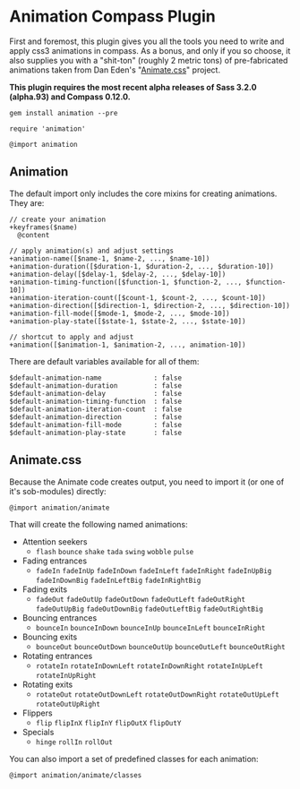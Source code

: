 Animation Compass Plugin
========================

First and foremost, this plugin gives you all the tools you need to write and apply css3 animations in compass. As a bonus, and only if you so choose, it also supplies you with a "shit-ton" (roughly 2 metric tons) of pre-fabricated animations taken from Dan Eden's "[Animate.css](http://daneden.me/animate/)" project.

**This plugin requires the most recent alpha releases of Sass 3.2.0 (alpha.93) and Compass 0.12.0.**

    gem install animation --pre

    require 'animation'

    @import animation

## Animation

The default import only includes the core mixins for creating animations. They are:

    // create your animation
    +keyframes($name)
      @content

    // apply animation(s) and adjust settings
    +animation-name([$name-1, $name-2, ..., $name-10])
    +animation-duration([$duration-1, $duration-2, ..., $duration-10])
    +animation-delay([$delay-1, $delay-2, ..., $delay-10])
    +animation-timing-function([$function-1, $function-2, ..., $function-10])
    +animation-iteration-count([$count-1, $count-2, ..., $count-10])
    +animation-direction([$direction-1, $direction-2, ..., $direction-10])
    +animation-fill-mode([$mode-1, $mode-2, ..., $mode-10])
    +animation-play-state([$state-1, $state-2, ..., $state-10])

    // shortcut to apply and adjust
    +animation([$animation-1, $animation-2, ..., animation-10])

There are default variables available for all of them:

    $default-animation-name             : false
    $default-animation-duration         : false
    $default-animation-delay            : false
    $default-animation-timing-function  : false
    $default-animation-iteration-count  : false
    $default-animation-direction        : false
    $default-animation-fill-mode        : false
    $default-animation-play-state       : false

## Animate.css

Because the Animate code creates output, you need to import it (or one of it's sob-modules) directly:

    @import animation/animate

That will create the following named animations:

* Attention seekers
  - `flash` `bounce` `shake` `tada` `swing` `wobble` `pulse`
* Fading entrances
  - `fadeIn` `fadeInUp` `fadeInDown` `fadeInLeft` `fadeInRight` `fadeInUpBig` `fadeInDownBig` `fadeInLeftBig` `fadeInRightBig`
* Fading exits
  - `fadeOut` `fadeOutUp` `fadeOutDown` `fadeOutLeft` `fadeOutRight` `fadeOutUpBig` `fadeOutDownBig` `fadeOutLeftBig` `fadeOutRightBig`
* Bouncing entrances
  - `bounceIn` `bounceInDown` `bounceInUp` `bounceInLeft` `bounceInRight`
* Bouncing exits
  - `bounceOut` `bounceOutDown` `bounceOutUp` `bounceOutLeft` `bounceOutRight`
* Rotating entrances
  - `rotateIn` `rotateInDownLeft` `rotateInDownRight` `rotateInUpLeft` `rotateInUpRight`
* Rotating exits
  - `rotateOut` `rotateOutDownLeft` `rotateOutDownRight` `rotateOutUpLeft` `rotateOutUpRight`
* Flippers
  - `flip` `flipInX` `flipInY` `flipOutX` `flipOutY`
* Specials
  - `hinge` `rollIn` `rollOut`

You can also import a set of predefined classes for each animation:

    @import animation/animate/classes
